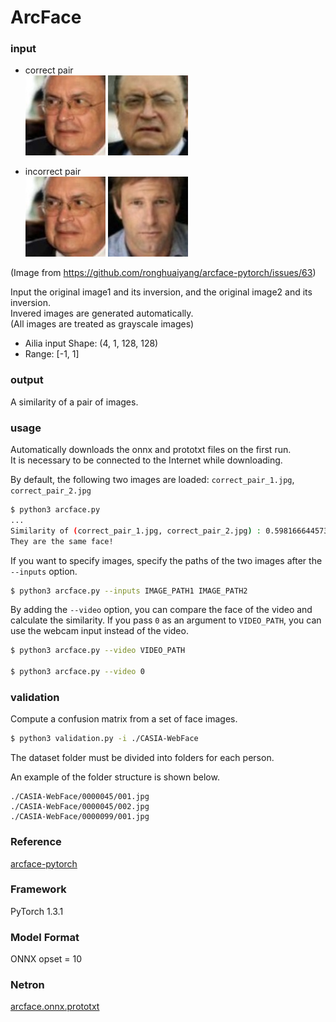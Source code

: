 # ArcFace

### input
- correct pair  
![correct_pair_1_image](correct_pair_1.jpg)
![correct_pair_2_image](correct_pair_2.jpg)

- incorrect pair  
![correct_pair_1_image](correct_pair_1.jpg)
![incorrect_iamge](incorrect.jpg)

(Image from https://github.com/ronghuaiyang/arcface-pytorch/issues/63)

Input the original image1 and its inversion, and the original image2 and its inversion.  
Invered images are generated automatically.  
(All images are treated as grayscale images)
- Ailia input Shape: (4, 1, 128, 128)  
- Range: [-1, 1]  


### output
A similarity of a pair of images.


### usage
Automatically downloads the onnx and prototxt files on the first run.  
It is necessary to be connected to the Internet while downloading.

By default, the following two images are loaded: `correct_pair_1.jpg`, `correct_pair_2.jpg`
``` bash
$ python3 arcface.py
...
Similarity of (correct_pair_1.jpg, correct_pair_2.jpg) : 0.5981666445732117
They are the same face!
```

If you want to specify images, specify the paths of the two images after the `--inputs` option.
``` bash
$ python3 arcface.py --inputs IMAGE_PATH1 IMAGE_PATH2
```

By adding the `--video` option, you can compare the face of the video
and calculate the similarity.
If you pass `0` as an argument to `VIDEO_PATH`, you can use the webcam input instead of the video.
```bash
$ python3 arcface.py --video VIDEO_PATH

$ python3 arcface.py --video 0
```


### validation

Compute a confusion matrix from a set of face images.

```bash
$ python3 validation.py -i ./CASIA-WebFace
```

The dataset folder must be divided into folders for each person.

An example of the folder structure is shown below.

```
./CASIA-WebFace/0000045/001.jpg
./CASIA-WebFace/0000045/002.jpg
./CASIA-WebFace/0000099/001.jpg
```

### Reference
[arcface-pytorch](https://github.com/ronghuaiyang/arcface-pytorch)


### Framework
PyTorch 1.3.1


### Model Format
ONNX opset = 10


### Netron
[arcface.onnx.prototxt](https://lutzroeder.github.io/netron/?url=https://storage.googleapis.com/ailia-models/arcface/arcface.onnx.prototxt)
